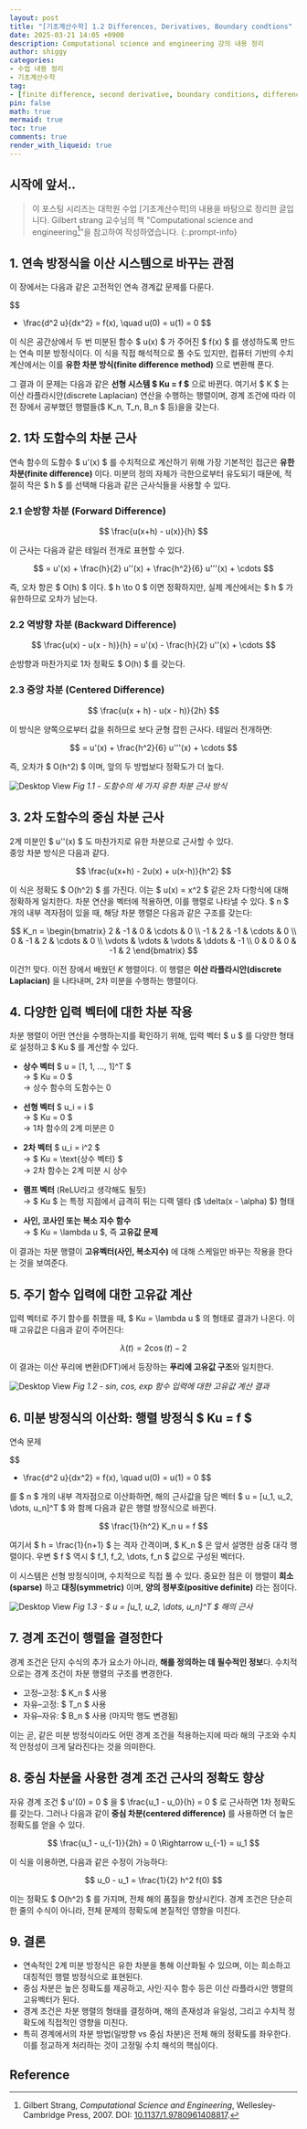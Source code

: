```yaml
---
layout: post
title: "[기초계산수학] 1.2 Differences, Derivatives, Boundary condtions"
date: 2025-03-21 14:05 +0900
description: Computational science and engineering 강의 내용 정리
author: shiggy
categories:
- 수업 내용 정리
- 기초계산수학
tag:
- [finite difference, second derivative, boundary conditions, difference matrix]
pin: false
math: true
mermaid: true
toc: true
comments: true
render_with_liqueid: true
---
```


## 시작에 앞서..

> 이 포스팅 시리즈는 대학원 수업 [기초계산수학]의 내용을 바탕으로 정리한 글입니다. Gilbert strang 교수님의 책 "Computational science and engineering[^1]"을 참고하여 작성하였습니다.
{:.prompt-info}

## 1. 연속 방정식을 이산 시스템으로 바꾸는 관점

이 장에서는 다음과 같은 고전적인 연속 경계값 문제를 다룬다.

$$
- \frac{d^2 u}{dx^2} = f(x), \quad u(0) = u(1) = 0
$$

이 식은 공간상에서 두 번 미분된 함수 $ u(x) $ 가 주어진 $ f(x) $ 를 생성하도록 만드는 연속 미분 방정식이다. 이 식을 직접 해석적으로 풀 수도 있지만, 컴퓨터 기반의 수치 계산에서는 이를 **유한 차분 방식(finite difference method)** 으로 변환해 푼다.

그 결과 이 문제는 다음과 같은 **선형 시스템 $ Ku = f $** 으로 바뀐다. 여기서 $ K $ 는 이산 라플라시안(discrete Laplacian) 연산을 수행하는 행렬이며, 경계 조건에 따라 이전 장에서 공부했던 행렬들($ K_n, T_n, B_n $ 등)을을 갖는다.

## 2. 1차 도함수의 차분 근사

연속 함수의 도함수 $ u'(x) $ 를 수치적으로 계산하기 위해 가장 기본적인 접근은 **유한 차분(finite difference)** 이다. 미분의 정의 자체가 극한으로부터 유도되기 때문에, 적절히 작은 $ h $ 를 선택해 다음과 같은 근사식들을 사용할 수 있다.

### 2.1 순방향 차분 (Forward Difference)

$$
\frac{u(x+h) - u(x)}{h}
$$

이 근사는 다음과 같은 테일러 전개로 표현할 수 있다.

$$
= u'(x) + \frac{h}{2} u''(x) + \frac{h^2}{6} u'''(x) + \cdots
$$

즉, 오차 항은 $ O(h) $ 이다. $ h \to 0 $ 이면 정확하지만, 실제 계산에서는 $ h $ 가 유한하므로 오차가 남는다.

### 2.2 역방향 차분 (Backward Difference)

$$
\frac{u(x) - u(x - h)}{h} = u'(x) - \frac{h}{2} u''(x) + \cdots
$$

순방향과 마찬가지로 1차 정확도 $ O(h) $ 를 갖는다.

### 2.3 중앙 차분 (Centered Difference)

$$
\frac{u(x + h) - u(x - h)}{2h}
$$

이 방식은 양쪽으로부터 값을 취하므로 보다 균형 잡힌 근사다. 테일러 전개하면:

$$
= u'(x) + \frac{h^2}{6} u'''(x) + \cdots
$$

즉, 오차가 $ O(h^2) $ 이며, 앞의 두 방법보다 정확도가 더 높다.

![Desktop View](../assets/postimages/2025-03-21-기초계산수학-1-2-differences-derivatives-boundary-condtions-1742537968147.png)
_Fig 1.1 - 도함수의 세 가지 유한 차분 근사 방식_

## 3. 2차 도함수의 중심 차분 근사

2계 미분인 $ u\'\'(x) $ 도 마찬가지로 유한 차분으로 근사할 수 있다.  
중앙 차분 방식은 다음과 같다.

$$
\frac{u(x+h) - 2u(x) + u(x-h)}{h^2}
$$

이 식은 정확도 $ O(h^2) $ 를 가진다. 이는 $ u(x) = x^2 $ 같은 2차 다항식에 대해 정확하게 일치한다. 차분 연산을 벡터에 적용하면, 이를 행렬로 나타낼 수 있다. $ n $ 개의 내부 격자점이 있을 때, 해당 차분 행렬은 다음과 같은 구조를 갖는다:

$$
K_n =
\begin{bmatrix}
2 & -1 & 0 & \cdots & 0 \\
-1 & 2 & -1 & \cdots & 0 \\
0 & -1 & 2 & \cdots & 0 \\
\vdots & \vdots & \vdots & \ddots & -1 \\
0 & 0 & 0 & -1 & 2
\end{bmatrix}
$$

이건?! 맞다. 이전 장에서 배웠던 $K$ 행렬이다. 이 행렬은 **이산 라플라시안(discrete Laplacian)** 을 나타내며, 2차 미분을 수행하는 행렬이다.

## 4. 다양한 입력 벡터에 대한 차분 작용

차분 행렬이 어떤 연산을 수행하는지를 확인하기 위해, 입력 벡터 $ u $ 를 다양한 형태로 설정하고 $ Ku $ 를 계산할 수 있다.

- **상수 벡터** $ u = [1, 1, ..., 1]^T $  
  → $ Ku = 0 $  
  → 상수 함수의 도함수는 0

- **선형 벡터** $ u_i = i $  
  → $ Ku = 0 $  
  → 1차 함수의 2계 미분은 0

- **2차 벡터** $ u_i = i^2 $  
  → $ Ku = \text{상수 벡터} $  
  → 2차 함수는 2계 미분 시 상수

- **램프 벡터** (ReLU라고 생각해도 될듯)  
  → $ Ku $ 는 특정 지점에서 급격히 튀는 디랙 델타 ($ \delta(x - \alpha) $) 형태

- **사인, 코사인 또는 복소 지수 함수**  
  → $ Ku = \lambda u $, 즉 **고유값 문제**

이 결과는 차분 행렬이 **고유벡터(사인, 복소지수)** 에 대해 스케일만 바꾸는 작용을 한다는 것을 보여준다.

## 5. 주기 함수 입력에 대한 고유값 계산

입력 벡터로 주기 함수를 취했을 때, $ Ku = \lambda u $ 의 형태로 결과가 나온다. 이때 고유값은 다음과 같이 주어진다:

$$
\lambda(t) = 2\cos(t) - 2
$$

이 결과는 이산 푸리에 변환(DFT)에서 등장하는 **푸리에 고유값 구조**와 일치한다.

![Desktop View](../assets/postimages/2025-03-21-기초계산수학-1-2-differences-derivatives-boundary-condtions-1742538419528.png)
_Fig 1.2 - sin, cos, exp 함수 입력에 대한 고유값 계산 결과_

## 6. 미분 방정식의 이산화: 행렬 방정식 $ Ku = f $

연속 문제

$$
- \frac{d^2 u}{dx^2} = f(x), \quad u(0) = u(1) = 0
$$

를 $ n $ 개의 내부 격자점으로 이산화하면, 해의 근사값을 담은 벡터 $ u = [u_1, u_2, \dots, u_n]^T $ 와 함께 다음과 같은 행렬 방정식으로 바뀐다.

$$
\frac{1}{h^2} K_n u = f
$$

여기서 $ h = \frac{1}{n+1} $ 는 격자 간격이며, $ K_n $ 은 앞서 설명한 삼중 대각 행렬이다. 우변 $ f $ 역시 $ f_1, f_2, \dots, f_n $ 값으로 구성된 벡터다.

이 시스템은 선형 방정식이며, 수치적으로 직접 풀 수 있다. 중요한 점은 이 행렬이 **희소(sparse)** 하고 **대칭(symmetric)** 이며, **양의 정부호(positive definite)** 라는 점이다.

![Desktop View](../assets/postimages/2025-03-21-기초계산수학-1-2-differences-derivatives-boundary-condtions-1742538616058.png)
_Fig 1.3 - $ u = [u_1, u_2, \dots, u_n]^T $ 해의 근사_

## 7. 경계 조건이 행렬을 결정한다

경계 조건은 단지 수식의 추가 요소가 아니라, **해를 정의하는 데 필수적인 정보**다. 수치적으로는 경계 조건이 차분 행렬의 구조를 변경한다.

- 고정–고정: $ K_n $ 사용  
- 자유–고정: $ T_n $ 사용  
- 자유–자유: $ B_n $ 사용 (마지막 행도 변경됨)

이는 곧, 같은 미분 방정식이라도 어떤 경계 조건을 적용하는지에 따라 해의 구조와 수치적 안정성이 크게 달라진다는 것을 의미한다.

## 8. 중심 차분을 사용한 경계 조건 근사의 정확도 향상

자유 경계 조건 $ u'(0) = 0 $ 을 $ \frac{u_1 - u_0}{h} = 0 $ 로 근사하면 1차 정확도를 갖는다. 그러나 다음과 같이 **중심 차분(centered difference)** 를 사용하면 더 높은 정확도를 얻을 수 있다.

$$
\frac{u_1 - u_{-1}}{2h} = 0 \Rightarrow u_{-1} = u_1
$$

이 식을 이용하면, 다음과 같은 수정이 가능하다:

$$
u_0 - u_1 = \frac{1}{2} h^2 f(0)
$$

이는 정확도 $ O(h^2) $ 를 가지며, 전체 해의 품질을 향상시킨다. 경계 조건은 단순히 한 줄의 수식이 아니라, 전체 문제의 정확도에 본질적인 영향을 미친다.

## 9. 결론

- 연속적인 2계 미분 방정식은 유한 차분을 통해 이산화될 수 있으며, 이는 희소하고 대칭적인 행렬 방정식으로 표현된다.
- 중심 차분은 높은 정확도를 제공하고, 사인·지수 함수 등은 이산 라플라시안 행렬의 고유벡터가 된다.
- 경계 조건은 차분 행렬의 형태를 결정하며, 해의 존재성과 유일성, 그리고 수치적 정확도에 직접적인 영향을 미친다.
- 특히 경계에서의 차분 방법(일방향 vs 중심 차분)은 전체 해의 정확도를 좌우한다. 이를 정교하게 처리하는 것이 고정밀 수치 해석의 핵심이다.

## Reference

[^1]: Gilbert Strang, *Computational Science and Engineering*, Wellesley-Cambridge Press, 2007. DOI: [10.1137/1.9780961408817](https://epubs.siam.org/doi/abs/10.1137/1.9780961408817).
